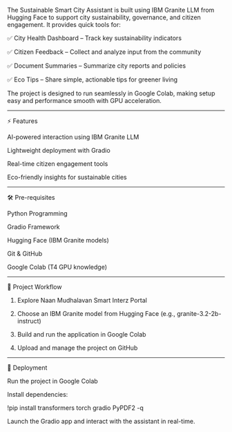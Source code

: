 The Sustainable Smart City Assistant is built using IBM Granite LLM from Hugging Face to support city sustainability, governance, and citizen engagement.
It provides quick tools for:

✅ City Health Dashboard – Track key sustainability indicators

✅ Citizen Feedback – Collect and analyze input from the community

✅ Document Summaries – Summarize city reports and policies

✅ Eco Tips – Share simple, actionable tips for greener living


The project is designed to run seamlessly in Google Colab, making setup easy and performance smooth with GPU acceleration.


---

⚡ Features

AI-powered interaction using IBM Granite LLM

Lightweight deployment with Gradio

Real-time citizen engagement tools

Eco-friendly insights for sustainable cities



---

🛠️ Pre-requisites

Python Programming

Gradio Framework

Hugging Face (IBM Granite models)

Git & GitHub

Google Colab (T4 GPU knowledge)



---

🔄 Project Workflow

1. Explore Naan Mudhalavan Smart Interz Portal


2. Choose an IBM Granite model from Hugging Face (e.g., granite-3.2-2b-instruct)


3. Build and run the application in Google Colab


4. Upload and manage the project on GitHub




---

🚀 Deployment

Run the project in Google Colab

Install dependencies:

!pip install transformers torch gradio PyPDF2 -q

Launch the Gradio app and interact with the assistant in real-time.
